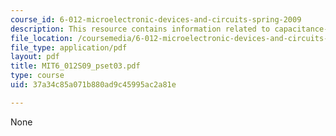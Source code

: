 ```yaml
---
course_id: 6-012-microelectronic-devices-and-circuits-spring-2009
description: This resource contains information related to capacitance-voltage.
file_location: /coursemedia/6-012-microelectronic-devices-and-circuits-spring-2009/37a34c85a071b880ad9c45995ac2a81e_MIT6_012S09_pset03.pdf
file_type: application/pdf
layout: pdf
title: MIT6_012S09_pset03.pdf
type: course
uid: 37a34c85a071b880ad9c45995ac2a81e

---
```

None